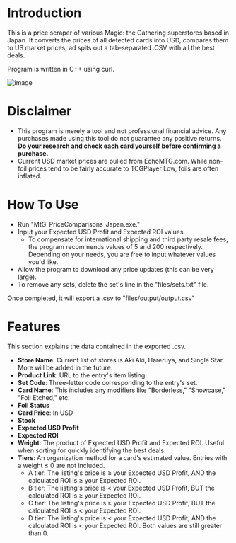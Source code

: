 # Introduction

This is a price scraper of various Magic: the Gathering superstores based in Japan. It converts the prices of all detected cards into USD, compares them to US market prices, ad spits out a tab-separated .CSV with all the best deals.

Program is written in C++ using curl.

![image](https://user-images.githubusercontent.com/127451072/227806523-bde604ba-68d1-4808-9976-7f39bd2c8322.png)

# Disclaimer

* This program is merely a tool and not professional financial advice. Any purchases made using this tool do not guarantee any positive returns. **Do your research and check each card yourself before confirming a purchase.**
* Current USD market prices are pulled from EchoMTG.com. While non-foil prices tend to be fairly accurate to TCGPlayer Low, foils are often inflated.

# How To Use

* Run "MtG_PriceComparisons_Japan.exe."
* Input your Expected USD Profit and Expected ROI values.
  * To compensate for international shipping and third party resale fees, the program recommends values of 5 and 200 respectively. Depending on your needs, you are free to input whatever values you'd like.
* Allow the program to download any price updates (this can be very large).
* To remove any sets, delete the set's line in the "files/sets.txt" file.

Once completed, it will export a .csv to "files/output/output.csv"

# Features
This section explains the data contained in the exported .csv.
* **Store Name**: Current list of stores is Aki Aki, Hareruya, and Single Star. More will be added in the future.
* **Product Link**: URL to the entry's item listing.
* **Set Code**: Three-letter code corresponding to the entry's set.
* **Card Name**: This includes any modifiers like "Borderless," "Showcase," "Foil Etched," etc.
* **Foil Status**
* **Card Price**: In USD
* **Stock**
* **Expected USD Profit**
* **Expected ROI**
* **Weight**: The product of Expected USD Profit and Expected ROI. Useful when sorting for quickly identifying the best deals.
* **Tiers**: An organization method for a card's estimated value. Entries with a weight ≤ 0 are not included.
  * A tier: The listing's price is ≥ your Expected USD Profit, AND the calculated ROI is ≥ your Expected ROI.
  * B tier: The listing's price is < your Expected USD Profit, BUT the calculated ROI is ≥ your Expected ROI.
  * C tier: The listing's price is ≥ your Expected USD Profit, BUT the calculated ROI is < your Expected ROI.
  * D tier: The listing's price is < your Expected USD Profit, AND the calculated ROI is < your Expected ROI. Both values are still greater than 0.

